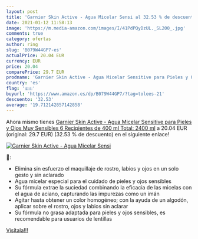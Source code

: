 ```yaml
---
layout: post
title: 'Garnier Skin Active - Agua Micelar Sensi al 32.53 % de descuento'
date: 2021-01-12 11:58:13
image: 'https://m.media-amazon.com/images/I/41PdPQyDzUL._SL200_.jpg'
comments: true
category: ofertas
author: ring
slug: 'B079W44GP7-es'
actualPrice: 20.04 EUR
currency: EUR
price: 20.04
comparePrice: 29.7 EUR
prodname: 'Garnier Skin Active - Agua Micelar Sensitive para Pieles y Ojos Muy Sensibles  6 Recipientes de 400 ml  Total: 2400 ml'
country: 'es'
flag: '🇪🇸'
buyurl: 'https://www.amazon.es/dp/B079W44GP7/?tag=tolees-21'
descuento: '32.53'
average: '19.712142857142858'
---
```


Ahora mismo tienes [Garnier Skin Active - Agua Micelar Sensitive para Pieles y Ojos Muy Sensibles  6 Recipientes de 400 ml  Total: 2400 ml](https://www.amazon.es/dp/B079W44GP7/?tag=tolees-21) a 20.04 EUR (original: 29.7 EUR) (32.53 %  de descuento) en el siguiente enlace!

[![Garnier Skin Active - Agua Micelar Sensi](https://m.media-amazon.com/images/I/41PdPQyDzUL._SL200_.jpg)](https://www.amazon.es/dp/B079W44GP7/?tag=tolees-21)

🔎:

- Elimina sin esfuerzo el maquillaje de rostro, labios y ojos en un solo gesto y sin aclarado
- Agua micelar especial para el cuidado de pieles y ojos sensibles
- Su fórmula extrae la suciedad combinando la eficacia de las micelas con el agua de aciano, capturando las impurezas como un imán
- Agitar hasta obtener un color homogéneo; con la ayuda de un algodón, aplicar sobre el rostro, ojos y labios sin aclarar
- Su fórmula no grasa adaptada para pieles y ojos sensibles, es recomendable para usuarios de lentillas

[Visítala!!!](https://www.amazon.es/dp/B079W44GP7/?tag=tolees-21)

